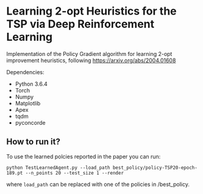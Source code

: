 # Learning 2-opt Heuristics for the TSP via Deep Reinforcement Learning


Implementation of the Policy Gradient algorithm for learning 2-opt improvement heuristics, following https://arxiv.org/abs/2004.01608

Dependencies: 
- Python 3.6.4
- Torch
- Numpy
- Matplotlib
- Apex
- tqdm
- pyconcorde

## How to run it?

To use the learned polcies reported in the paper you can run:
```
python TestLearnedAgent.py --load_path best_policy/policy-TSP20-epoch-189.pt --n_points 20 --test_size 1 --render 

```
where ``` load_path ``` can be replaced with one of the policies in /best_policy. 
